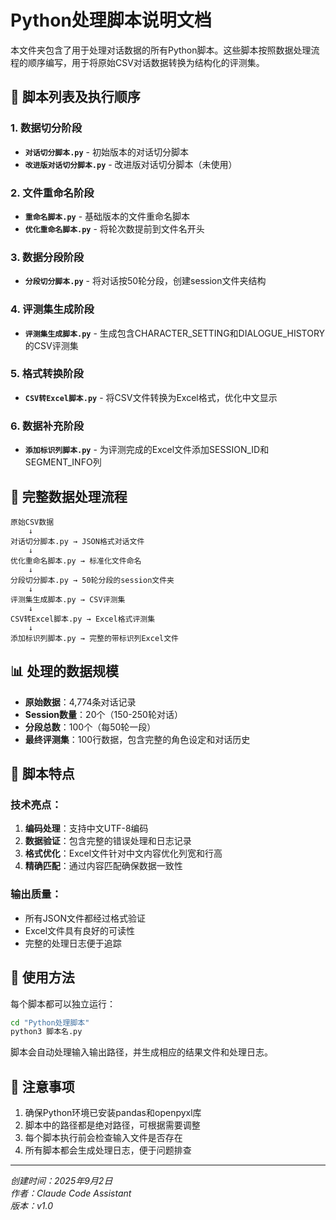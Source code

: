 # Python处理脚本说明文档

本文件夹包含了用于处理对话数据的所有Python脚本。这些脚本按照数据处理流程的顺序编写，用于将原始CSV对话数据转换为结构化的评测集。

## 📁 脚本列表及执行顺序

### 1. 数据切分阶段
- **`对话切分脚本.py`** - 初始版本的对话切分脚本
- **`改进版对话切分脚本.py`** - 改进版对话切分脚本（未使用）

### 2. 文件重命名阶段  
- **`重命名脚本.py`** - 基础版本的文件重命名脚本
- **`优化重命名脚本.py`** - 将轮次数提前到文件名开头

### 3. 数据分段阶段
- **`分段切分脚本.py`** - 将对话按50轮分段，创建session文件夹结构

### 4. 评测集生成阶段
- **`评测集生成脚本.py`** - 生成包含CHARACTER_SETTING和DIALOGUE_HISTORY的CSV评测集

### 5. 格式转换阶段
- **`CSV转Excel脚本.py`** - 将CSV文件转换为Excel格式，优化中文显示

### 6. 数据补充阶段
- **`添加标识列脚本.py`** - 为评测完成的Excel文件添加SESSION_ID和SEGMENT_INFO列

## 🔄 完整数据处理流程

```
原始CSV数据
    ↓
对话切分脚本.py → JSON格式对话文件
    ↓
优化重命名脚本.py → 标准化文件命名
    ↓
分段切分脚本.py → 50轮分段的session文件夹
    ↓
评测集生成脚本.py → CSV评测集
    ↓
CSV转Excel脚本.py → Excel格式评测集
    ↓
添加标识列脚本.py → 完整的带标识列Excel文件
```

## 📊 处理的数据规模

- **原始数据**：4,774条对话记录
- **Session数量**：20个（150-250轮对话）
- **分段总数**：100个（每50轮一段）
- **最终评测集**：100行数据，包含完整的角色设定和对话历史

## 🎯 脚本特点

### 技术亮点：
1. **编码处理**：支持中文UTF-8编码
2. **数据验证**：包含完整的错误处理和日志记录
3. **格式优化**：Excel文件针对中文内容优化列宽和行高
4. **精确匹配**：通过内容匹配确保数据一致性

### 输出质量：
- 所有JSON文件都经过格式验证
- Excel文件具有良好的可读性
- 完整的处理日志便于追踪

## 🚀 使用方法

每个脚本都可以独立运行：

```bash
cd "Python处理脚本"
python3 脚本名.py
```

脚本会自动处理输入输出路径，并生成相应的结果文件和处理日志。

## 📝 注意事项

1. 确保Python环境已安装pandas和openpyxl库
2. 脚本中的路径都是绝对路径，可根据需要调整
3. 每个脚本执行前会检查输入文件是否存在
4. 所有脚本都会生成处理日志，便于问题排查

---

*创建时间：2025年9月2日*  
*作者：Claude Code Assistant*  
*版本：v1.0*